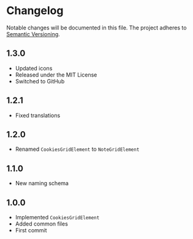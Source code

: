 Changelog
=========

Notable changes will be documented in this file. The project adheres to [Semantic Versioning].

1.3.0
-----

* Updated icons
* Released under the MIT License
* Switched to GitHub

1.2.1
-----

* Fixed translations

1.2.0
-----

* Renamed `CookiesGridElement` to `NoteGridElement`

1.1.0
-----

* New naming schema

1.0.0
-----

* Implemented `CookiesGridElement`
* Added common files
* First commit

[Semantic Versioning]: http://semver.org "Semantic Versioning"